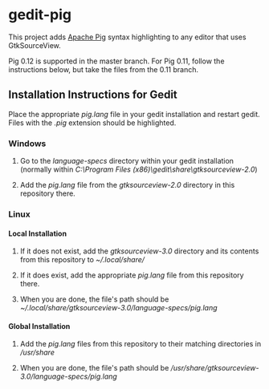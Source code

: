 # gedit-pig

This project adds [Apache Pig](http://pig.apache.org/) syntax highlighting to any editor that uses GtkSourceView.

Pig 0.12 is supported in the master branch. For Pig 0.11, follow the instructions below, but take the files from the 0.11 branch.

## Installation Instructions for Gedit

Place the appropriate *pig.lang* file in your gedit installation and restart gedit. Files with the *.pig* extension should be highlighted.

### Windows

1. Go to the *language-specs* directory within your gedit installation (normally within *C:\Program Files (x86)\gedit\share\gtksourceview-2.0*)

2. Add the *pig.lang* file from the *gtksourceview-2.0* directory in this repository there.

### Linux

#### Local Installation

1. If it does not exist, add the *gtksourceview-3.0* directory and its contents from this repository to *~/.local/share/*

2. If it does exist, add the appropriate *pig.lang* file from this repository there.

3. When you are done, the file's path should be *~/.local/share/gtksourceview-3.0/language-specs/pig.lang*

#### Global Installation

1. Add the *pig.lang* files from this repository to their matching directories in */usr/share*

2. When you are done, the file's path should be */usr/share/gtksourceview-3.0/language-specs/pig.lang*
